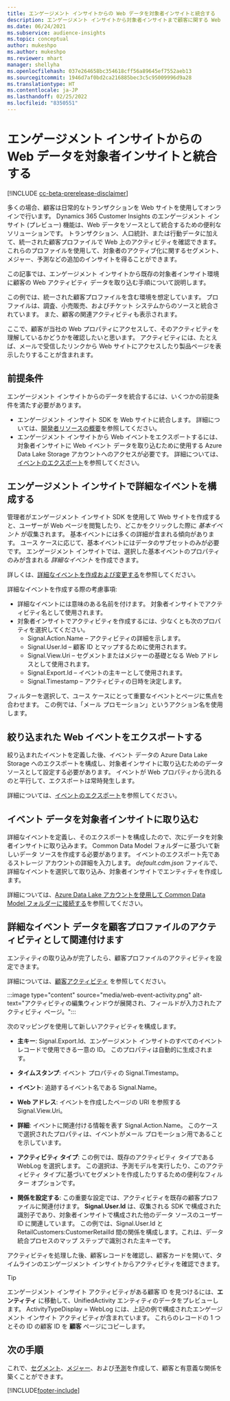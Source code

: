 ```yaml
---
title: エンゲージメント インサイトからの Web データを対象者インサイトと統合する
description: エンゲージメント インサイトから対象者インサイトまで顧客に関する Web 情報を提供します。
ms.date: 06/24/2021
ms.subservice: audience-insights
ms.topic: conceptual
author: mukeshpo
ms.author: mukeshpo
ms.reviewer: mhart
manager: shellyha
ms.openlocfilehash: 037e264658bc354618cff56a89645ef7552aeb13
ms.sourcegitcommit: 1946d7af0bd2ca216885bec3c5c95009996d9a28
ms.translationtype: HT
ms.contentlocale: ja-JP
ms.lasthandoff: 02/25/2022
ms.locfileid: "8350551"
---
```

# <a name="integrate-web-data-from-engagement-insights-with-audience-insights"></a>エンゲージメント インサイトからの Web データを対象者インサイトと統合する


[!INCLUDE [cc-beta-prerelease-disclaimer](../engagement-insights/includes/cc-beta-prerelease-disclaimer.md)]

多くの場合、顧客は日常的なトランザクションを Web サイトを使用してオンラインで行います。 Dynamics 365 Customer Insights のエンゲージメント インサイト (プレビュー) 機能は、Web データをソースとして統合するための便利なソリューションです。 トランザクション、人口統計、または行動データに加えて、統一された顧客プロファイルで Web 上のアクティビティを確認できます。 これらのプロファイルを使用して、対象者のアクティブ化に関するセグメント、メジャー、予測などの追加のインサイトを得ることができます。

この記事では、エンゲージメント インサイトから既存の対象者インサイト環境に顧客の Web アクティビティ データを取り込む手順について説明します。

この例では、統一された顧客プロファイルを含む環境を想定しています。 プロファイルは、調査、小売販売、およびチケット システムからのソースと統合されています。 また、顧客の関連アクティビティも表示されます。 

ここで、顧客が当社の Web プロパティにアクセスして、そのアクティビティを理解しているかどうかを確認したいと思います。 アクティビティには、たとえば、メールで受信したリンクから Web サイトにアクセスしたり製品ページを表示したりすることが含まれます。

## <a name="prerequisites"></a>前提条件

エンゲージメント インサイトからのデータを統合するには、いくつかの前提条件を満たす必要があります。 

- エンゲージメント インサイト SDK を Web サイトに統合します。 詳細については、[開発者リソースの概要](../engagement-insights/developer-resources.md)を参照してください。
- エンゲージメント インサイトから Web イベントをエクスポートするには、対象者インサイトに Web イベント データを取り込むために使用する Azure Data Lake Storage アカウントへのアクセスが必要です。 詳細については、[イベントのエクスポート](../engagement-insights/export-events.md)を参照してください。

## <a name="configure-refined-events-in-engagement-insights"></a>エンゲージメント インサイトで詳細なイベントを構成する

管理者がエンゲージメント インサイト SDK を使用して Web サイトを作成すると、ユーザーが Web ページを閲覧したり、どこかをクリックした際に *基本イベント* が収集されます。 基本イベントには多くの詳細が含まれる傾向があります。 ユース ケースに応じて、基本イベントにはデータのサブセットのみが必要です。 エンゲージメント インサイトでは、選択した基本イベントのプロパティのみが含まれる *詳細なイベント* を作成できます。     

詳しくは、[詳細なイベントを作成および変更する](../engagement-insights/refined-events.md)を参照してください。

詳細なイベントを作成する際の考慮事項: 

- 詳細なイベントには意味のある名前を付けます。 対象者インサイトでアクティビティ名として使用されます。
- 対象者インサイトでアクティビティを作成するには、少なくとも次のプロパティを選択してください。 
    - Signal.Action.Name – アクティビティの詳細を示します。
    - Signal.User.Id – 顧客 ID とマップするために使用されます。
    - Signal.View.Uri – セグメントまたはメジャーの基礎となる Web アドレスとして使用されます。
    - Signal.Export.Id – イベントの主キーとして使用されます。
    - Signal.Timestamp – アクティビティの日時を決定します。

フィルターを選択して、ユース ケースにとって重要なイベントとページに焦点を合わせます。 この例では、「メール プロモーション」というアクション名を使用します。

## <a name="export-the-refined-web-events"></a>絞り込まれた Web イベントをエクスポートする 

絞り込まれたイベントを定義した後、イベント データの Azure Data Lake Storage へのエクスポートを構成し、対象者インサイトに取り込むためのデータ ソースとして設定する必要があります。 イベントが Web プロパティから流れるのと平行して、エクスポートは常時発生します。

詳細については、[イベントのエクスポート](../engagement-insights/export-events.md)を参照してください。

## <a name="ingest-event-data-to-audience-insights"></a>イベント データを対象者インサイトに取り込む

詳細なイベントを定義し、そのエクスポートを構成したので、次にデータを対象者インサイトに取り込みます。 Common Data Model フォルダーに基づいて新しいデータ ソースを作成する必要があります。 イベントのエクスポート先であるストレージ アカウントの詳細を入力します。 *default.cdm.json* ファイルで、詳細なイベントを選択して取り込み、対象者インサイトでエンティティを作成します。

詳細については、[Azure Data Lake アカウントを使用して Common Data Model フォルダーに接続する](connect-common-data-model.md)を参照してください。


## <a name="relate-refined-event-data-as-an-activity-of-a-customer-profile"></a>詳細なイベント データを顧客プロファイルのアクティビティとして関連付けます

エンティティの取り込みが完了したら、顧客プロファイルのアクティビティを設定できます。

詳細については、[顧客アクティビティ](activities.md) を参照してください。

:::image type="content" source="media/web-event-activity.png" alt-text="アクティビティの編集ウィンドウが展開され、フィールドが入力されたアクティビティ ページ。":::

次のマッピングを使用して新しいアクティビティを構成します。 

- **主キー**: Signal.Export.Id、エンゲージメント インサイトのすべてのイベント レコードで使用できる一意の ID。 このプロパティは自動的に生成されます。

- **タイムスタンプ**: イベント プロパティの Signal.Timestamp。

- **イベント**: 追跡するイベント名である Signal.Name。

- **Web アドレス**: イベントを作成したページの URI を参照する Signal.View.Uri。

- **詳細**: イベントに関連付ける情報を表す Signal.Action.Name。 このケースで選択されたプロパティは、イベントがメール プロモーション用であることを示しています。

- **アクティビティ タイプ**: この例では、既存のアクティビティ タイプである WebLog を選択します。 この選択は、予測モデルを実行したり、このアクティビティ タイプに基づいてセグメントを作成したりするための便利なフィルター オプションです。

- **関係を設定する**: この重要な設定では、アクティビティを既存の顧客プロファイルに関連付けます。 **Signal.User.Id** は、収集される SDK で構成された識別子であり、対象者インサイトで構成された他のデータ ソースのユーザー ID に関連しています。 この例では、Signal.User.Id と RetailCustomers:CustomerRetailId 間の関係を構成します。これは、データ統合プロセスのマップ ステップで識別された主キーです。

アクティビティを処理した後、顧客レコードを確認し、顧客カードを開いて、タイムラインのエンゲージメント インサイトからアクティビティを確認できます。 

> [!TIP]
> エンゲージメント インサイト アクティビティがある顧客 ID を見つけるには、**エンティティ** に移動して、UnifiedActivity エンティティのデータをプレビューします。 ActivityTypeDisplay = WebLog には、上記の例で構成されたエンゲージメント インサイト アクティビティが含まれています。 これらのレコードの 1 つとその ID の顧客 ID を **顧客** ページにコピーします。

## <a name="next-steps"></a>次の手順

これで、[セグメント](segments.md)、[メジャー](measures.md)、および[予測](predictions.md)を作成して、顧客と有意義な関係を築くことができます。


[!INCLUDE[footer-include](../includes/footer-banner.md)]
